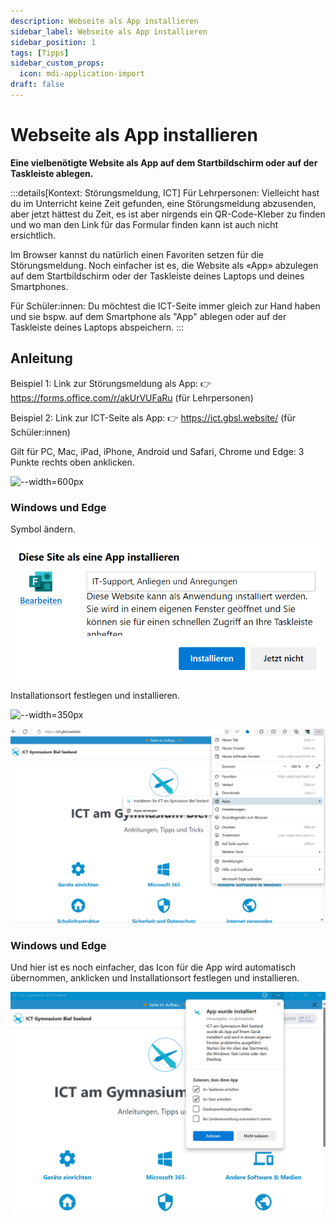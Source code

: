 ```yaml
---
description: Webseite als App installieren
sidebar_label: Webseite als App installieren
sidebar_position: 1
tags: [Tipps]
sidebar_custom_props:
  icon: mdi-application-import
draft: false
---
```


# Webseite als App installieren

**Eine vielbenötigte Website als App auf dem Startbildschirm oder auf der Taskleiste ablegen.**

:::details[Kontext: Störungsmeldung, ICT]
Für Lehrpersonen:
Vielleicht hast du im Unterricht keine Zeit gefunden, eine Störungsmeldung abzusenden, aber jetzt hättest du Zeit, es ist aber nirgends ein QR-Code-Kleber zu finden und wo man den Link für das Formular finden kann ist auch nicht ersichtlich. 

Im Browser kannst du natürlich einen Favoriten setzen für die Störungsmeldung. Noch einfacher ist es, die Website als «App» abzulegen auf dem Startbildschirm oder der Taskleiste deines Laptops und deines Smartphones.

Für Schüler:innen:
Du möchtest die ICT-Seite immer gleich zur Hand haben und sie bspw. auf dem Smartphone als "App" ablegen oder auf der Taskleiste deines Laptops abspeichern.
:::

## Anleitung

Beispiel 1: Link zur Störungsmeldung als App: 👉 https://forms.office.com/r/akUrVUFaRu (für Lehrpersonen)

Beispiel 2: Link zur ICT-Seite als App: 👉 https://ict.gbsl.website/ (für Schüler:innen)

Gilt für PC, Mac, iPad, iPhone, Android und Safari, Chrome und Edge: 3 Punkte rechts oben anklicken.

<BrowserWindow browser="edge" url="https://forms.office.com/r/akUrVUFaRu" >

![--width=600px](images/edge-app-installieren.png)

### Windows und Edge

Symbol ändern.

![--width=350px](images/win-app-symbol.png)

Installationsort festlegen und installieren.

![--width=350px](images/win-app-zulassen.png)

</BrowserWindow>

<BrowserWindow browser="edge" url="https://ict.gbsl.website" >

![--width=600px](images/ictalsapp.png)

### Windows und Edge

Und hier ist es noch einfacher, das Icon für die App wird automatisch übernommen, anklicken und Installationsort festlegen und installieren.

![--width=450px](images/ictalsapp2.png)

</BrowserWindow>

